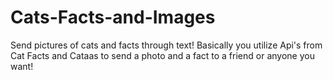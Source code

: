 # Cats-Facts-and-Images
Send pictures of cats and facts through text!
Basically you utilize Api's from Cat Facts and Cataas to send a photo and a fact to a friend or anyone you want!
